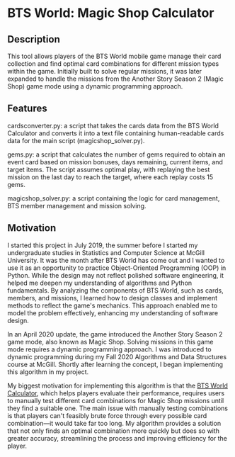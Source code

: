 # BTS World: Magic Shop Calculator

## Description

This tool allows players of the BTS World mobile game manage their card collection and find optimal card combinations for different mission types within the game. Initially built to solve regular missions, it was later expanded to handle the missions from the Another Story Season 2 (Magic Shop) game mode using a dynamic programming approach.

## Features

cardsconverter.py: a script that takes the cards data from the BTS World Calculator and converts it into a text file containing human-readable cards data for the main script (magicshop_solver.py).

gems.py: a script that calculates the number of gems required to obtain an event card based on mission bonuses, days remaining, current items, and target items. The script assumes optimal play, with replaying the best mission on the last day to reach the target, where each replay costs 15 gems.

magicshop_solver.py: a script containing the logic for card management, BTS member management and mission solving.

## Motivation

I started this project in July 2019, the summer before I started my undergraduate studies in Statistics and Computer Science at McGill University. It was the month after BTS World has come out and I wanted to use it as an opportunity to practice Object-Oriented Programming (OOP) in Python. While the design may not reflect polished software engineering, it helped me deepen my understanding of algorithms and Python fundamentals. By analyzing the components of BTS World, such as cards, members, and missions, I learned how to design classes and implement methods to reflect the game's mechanics. This approach enabled me to model the problem effectively, enhancing my understanding of software design.

In an April 2020 update, the game introduced the Another Story Season 2 game mode, also known as Magic Shop. Solving missions in this game mode requires a dynamic programming approach. I was introduced to dynamic programming during my Fall 2020 Algorithms and Data Structures course at McGill. Shortly after learning the concept, I began implementing this algorithm in my project.

My biggest motivation for implementing this algorithm is that the [BTS World Calculator](https://btsworldcalculator.netlify.app/), which helps players evaluate their performance, requires users to manually test different card combinations for Magic Shop missions until they find a suitable one. The main issue with manually testing combinations is that players can't feasibly brute force through every possible card combination—it would take far too long. My algorithm provides a solution that not only finds an optimal combination more quickly but does so with greater accuracy, streamlining the process and improving efficiency for the player.
